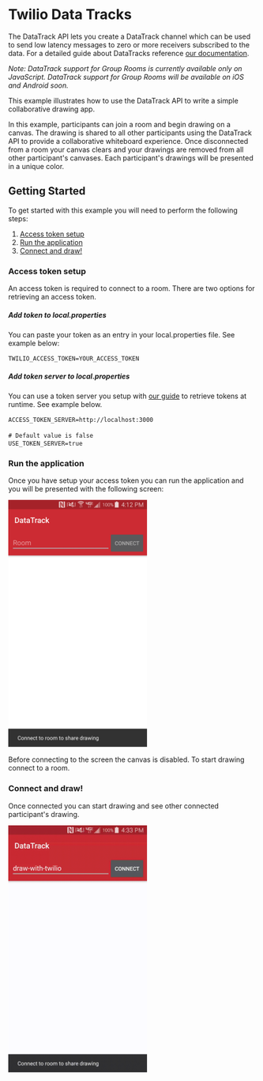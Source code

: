 # Twilio Data Tracks

The DataTrack API lets you create a DataTrack channel which can be used to send low latency 
messages to zero or more receivers subscribed to the data. For a detailed guide about DataTracks
reference [our documentation](https://www.twilio.com/docs/api/video/using-the-datatrack-api). 
 
 *Note: DataTrack support for Group Rooms is currently available only on JavaScript. 
 DataTrack support for Group Rooms will be available on iOS and Android soon.*
 

This example illustrates how to use the DataTrack API to write a simple collaborative drawing app. 

In this example, participants can join a room and begin drawing on a canvas. The drawing is shared
to all other participants using the DataTrack API to provide a collaborative whiteboard experience.
Once disconnected from a room your canvas clears and your drawings are removed from all other
participant's canvases. Each participant's drawings will be presented in a unique color.


## Getting Started

To get started with this example you will need to perform the following steps:

1. [Access token setup](#bullet1)
2. [Run the application](#bullet2)
3. [Connect and draw!](#bullet3)

### <a name="bullet1"></a>Access token setup 

An access token is required to connect to a room. There are two options for retrieving an access
token.

##### Add token to local.properties
You can paste your token as an entry in your local.properties file. See example below:

```
TWILIO_ACCESS_TOKEN=YOUR_ACCESS_TOKEN
```

##### Add token server to local.properties 
You can use a token server you setup with [our guide](https://github.com/twilio/video-quickstart-android#setup-an-access-token-server) 
to retrieve tokens at runtime. See example below.

```
ACCESS_TOKEN_SERVER=http://localhost:3000

# Default value is false
USE_TOKEN_SERVER=true
```


### <a name="bullet2"></a>Run the application 

Once you have setup your access token you can run the application and you will be presented with
the following screen:

<img height="500px" src="../images/exampleDataTrack/pre_connect.png"/>

Before connecting to the screen the canvas is disabled. To start drawing connect to a room.

### <a name="bullet3"></a>Connect and draw! 

Once connected you can start drawing and see other connected participant's drawing.

<img height="500px" src="../images/exampleDataTrack/drawing.gif"/>
